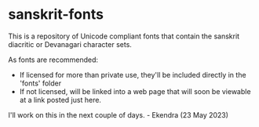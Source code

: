 # sanskrit-fonts
This is a repository of Unicode compliant fonts that contain the sanskrit diacritic or Devanagari character sets.

As fonts are recommended:

- If licensed for more than private use, they'll be included directly in the 'fonts' folder 
- If not licensed, will be linked into a web page that will soon be viewable at a link posted just here.

I'll work on this in the next couple of days. - Ekendra (23 May 2023)
